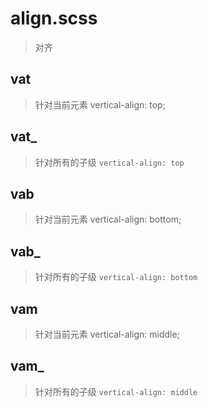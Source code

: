 # align.scss
> 对齐

## vat
> 针对当前元素 vertical-align: top;

## vat_
> 针对所有的子级 `vertical-align: top`

## vab
> 针对当前元素 vertical-align: bottom;

## vab_
> 针对所有的子级 `vertical-align: bottom`

## vam
> 针对当前元素 vertical-align: middle;

## vam_
> 针对所有的子级 `vertical-align: middle`


